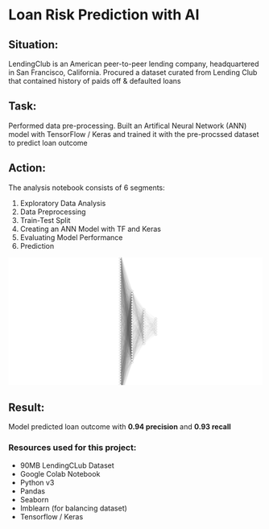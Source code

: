 # Loan Risk Prediction with AI 

## Situation:
LendingClub is an American peer-to-peer lending company, headquartered in San Francisco, California. Procured a dataset curated from Lending Club that contained history of paids off & defaulted loans

## Task:
Performed data pre-processing. Built an Artifical Neural Network (ANN) model with TensorFlow / Keras and trained it with the pre-procssed dataset to predict loan outcome

## Action:
The analysis notebook consists of 6 segments:

1. Exploratory Data Analysis
2. Data Preprocessing
3. Train-Test Split
4. Creating an ANN Model with TF and Keras
5. Evaluating Model Performance
6. Prediction

![ANN](https://github.com/shafin071/lending-club-TF-Keras/blob/master/nn.svg)

## Result:
Model predicted loan outcome with **0.94 precision** and **0.93 recall**


### Resources used for this project:
* 90MB LendingCLub Dataset
* Google Colab Notebook
* Python v3
* Pandas
* Seaborn
* Imblearn (for balancing dataset)
* Tensorflow / Keras
